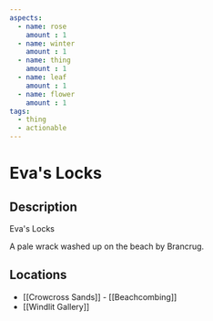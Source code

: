 ```yaml
---
aspects: 
  - name: rose
    amount : 1
  - name: winter
    amount : 1
  - name: thing
    amount : 1
  - name: leaf
    amount : 1
  - name: flower
    amount : 1
tags:
  - thing
  - actionable
---
```


# Eva's Locks

## Description
Eva's Locks

A pale wrack washed up on the beach by Brancrug.
## Locations
- [[Crowcross Sands]] - [[Beachcombing]]
- [[Windlit Gallery]]